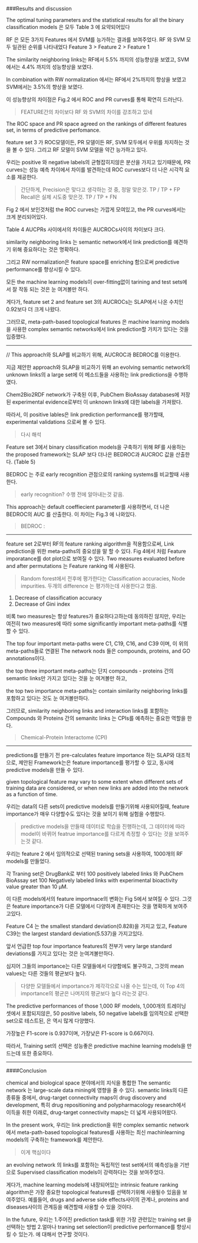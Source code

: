 ###Results and discussion

The optimal tuning parameters and the statistical results for all the binary classification models 은 
모두 Table 3 에 요약되어있다

RF 은 모든 3가지 Features 에서 SVM를 능가하는 결과를 보여주었다.
RF 와 SVM 모두 일관된 순위를 나타내었다
Feature 3 > Feature 2 > Feature 1

The similarity neighboring links는 
RF에서 5.5% 까지의 성능향상을 보였고,
SVM에서는 4.4% 까지의 성능향상을 보였다.

In combination with RW normalization 에서는
RF에서 2%까지의 향상을 보였고
SVM에서는 3.5%의 향상을 보였다.

이 성능향상의 차이점은 Fig.2 에서 ROC and PR curves를 통해 확연히 드러난다.

> FEATURE간의 차이보다 RF 와 SVM의 차이를 강조하고 있네

The ROC space and PR space agreed on the rankings of different features set, in terms of predictive perfomance.

feature set 3 가
ROC모델이든, PR 모델이든 RF, SVM 모두에서 우위를 차지하는 것을 볼 수 있다.
그리고 RF 모델이 SVM 모델을 약간 능가하고 있다.

우리는 positive  와 negative labels의 균형잡히지않은 분산을 가지고 있기때문에,
PR curves는 성능 예측 차이에서 차이를 발견하는데 ROC curves보다 더 나은 시각적 요소를 제공한다.

> 간단하게, 
> Precision은 맞다고 생각하는 것 중, 정말 맞은것. TP / TP + FP
> Recall은  실제 시도중 맞은것. TP / TP + FN

Fig 2 에서 보인것처럼
the ROC curves는 가깝게 모여있고,
the PR curves에서는 크게 분리되어있다.

Table 4
AUCPRs 사이에서의 차이들은 AUCROCs사이의 차이보다 크다.

similarity neighboring links 는
semantic network에서 link prediction를 예견하기 위해 중요하다는 것은 명확하다.

그리고 RW normalization은 feature space를 enriching 함으로써 predictive performance를 향상시킬 수 있다.

모든 the machine learning models이
over-fitting없이 tarining and test sets에서 잘 작동 되는 것은 눈 여겨볼만 하다.

게다가, feature set 2 and feature set 3의 AUCROCs는 SLAP에서 나온 수치인 0.92보다 더 크게 나왔다.

그러므로, meta-path-based topological features 은
machine learning models을 사용한
complex semantic networks에서 link prediction할 가치가 있다는 것을 입증했다.

<hr/>

// This approach와 SLAP를 비교하기 위해, AUCROC과 BEDROC를 이용한다.


지금 제안한 approach와 SLAP을 비교하기 위해
an evolving semantic network의 unknown links의 a large set에 이 메소드들을 사용하는 link predictions을 수행하였다.

Chem2Bio2RDF network가 구축된 이후, PubChem BioAssay databases에 저장된 experimental evidence로부터 이 unknown links에 대한 labels을 가져왔다.

따라서, 이 positive lables은 link prediction performance를 평가할때, experimental validations 으로써 볼 수 있다.
> 다시 해석

Feature set 3에서 binary classification models을 구축하기 위해 RF를 사용하는 the proposed framework는 SLAP 보다 더나은 BEDROC과 AUCROC 값을 산출한다. (Table 5)

BEDROC 는 주로 early recognition 관점으로의 ranking systems를 비교할때 사용한다.
> early recognition?
> 수행 전에 알아내는것 같음.
>

This approach는 default coeffiecient parameter를 사용하면서,
더 나은 BEDROC의 AUC 를 산출한다.
이 차이는 Fig.3 에 나와있다.

> BEDROC : 
> 

<hr/>


feature set 2로부터 RF의 feature ranking algorithm을 적용함으로써,
Link prediction을 위한 meta-paths의 중요성을 말 할 수 있다.
Fig 4에서 처럼 Feature imporatance를 dot plot으로 보여질 수 있다.
Two measures evaluated before and after permutations 는 Feature ranking 에 사용된다.
> Random forest에서 전후에 평가한다는 Classification accuracies, Node impurities.
> 두개의 difference 는 평가하는데 사용한다고 했음.

1. Decrease of classification accuracy
2. Decrease of Gini index

비록 two measures는 항상 features가 중요하다고하는데 동의하진 않지만,
우리는 여전히 two measures에 따라 some significantly important meta-paths를 식별할 수 있다.

The top four important meta-paths were C1, C19, C16, and C39 이며,
이 위의 meta-paths들로 연결된 The network nods 들은 compounds, proteins, and GO annotations이다.

the top three important meta-paths는
단지 compounds - proteins 간의 semantic links만 가지고 있다는 것을 눈 여겨볼만 하고,

the top two importance meta-paths는
contain similarity neighboring links를 포함하고 있다는 것도 눈 여겨볼만하다.

그러므로, similarity neighboring links and interaction links를 포함하는 Compounds 와 Proteins 간의 semanitc links 는 CPIs를 예측하는 중요한 역할을 한다.
> Chemical-Protein Interactome (CPI)

<hr/>

predictions를 만들기 전 pre-calculates feature importance 하는 SLAP와 대조적으로, 제안된 Framework는은 feature importance를 평가할 수 있고, 동시에 predictive models을 만들 수 있다.

given topological feature may vary to some extent when
different sets of training data are considered, or when
new links are added into the network as a function of
time.

우리는 data의 다른 sets이 predictive models를 만들기위해 사용되어질때, 
feature importance가 매우 다양할수도 있다는 것을 보이기 위해 실험을 수행핬다.

> predictive models을 만들때 데이터로 학습을 진행하는데, 그 데이터에 따라 model이 바뀌어
> featrue importance를 다르게 측정할 수 있다는 것을 보여주는것 같다. 

우리는 feature 2 에서 임의적으로 선택된 traning sets을 사용하여, 1000개의 RF models를 만들었다.

각 Traning set은 DrugBank로 부터 100 positively labeled links 와 PubChem BioAssay set 100 Negatively labeled links with experimental bioactivity value greater than 10 μM. 

이 다른 models에서의 feature importnace의 변화는 Fig 5에서 보여질 수 있다.
그것은 feature importance가 다른 모델에서 다양하게 존재한다는 것을 명확하게 보여주고있다.

Feature C4 는 the smallest standard deviation(0.828)을 가지고 있고,
Feature C39는 the largest standard deviation(5.537)을 가지고있다.

앞서 언급한 top four importance features의 전부가 very large standard deviations를 가지고 있다는 것은 눈여겨볼만하다.

심지어 그들의 importance는 다른 모델들에서 다양함에도 불구하고, 그것의 mean values는 다른 것들의 평균보다 높다.
> 다양한 모델들에서 importance가 제각각으로 나올 수는 있는데, 이 Top 4의  importance의 평균은 나머지의 평균보다 높다 라는것 같다.

The predictive performances of those 1,000 RF models,
1,000개의 트레이닝 셋에서 포함되지않은, 50 positive labels, 50 negative labels를 임의적으로 선택한 set으로 테스트된,
은 역시 많게 다양했다.

가장높은 F1-score is 0.937이며,
가장낮은 F1-score is 0.667이다.

따라서, Training set의 선택은 성능좋은 predictive machine learning models을 만드는데 또한 중요하다.

<hr/>


####Conclusion

chemical and biological space 분야에서의 지식을 통합한 The semantic network
는 large-scale data mining에 영향을 줄 수 있다.
semantic links의 다른 종류들 중에서, 
drug-target connectivity maps이 drug discovery and development, 특히 drug repositioning and polypharmacology research에서 이득을 취한 이래로, drug-target connectivity maps는 더 넓게 사용되어왔다.

In the present work,
우리는 link prediction을 위한 complex semantic network에서 meta-path-based topological features를 사용하는 최신 machinlearning models의 구축하는 framework를 제안한다.

> 이게 핵심이다

an evolving network 의 links를 포함하는 독립적인 test set에서의 예측성능을 기반으로
Supervised classification models이 강력하다는 것을 보여주었다.

게다가, machine learning models에 내장되어있는 intrinsic feature ranking algorithm은 가장 중요한 topological features를 선택하기위해 사용될수 있음을 보여주었다.
예를들어, drugs and adverse side effects사이의 관계나, proteins and diseases사이의 관계등을 예견할때 사용할 수 있을 것이다.

In the future,
우리는 
1.주어진 prediction task를 위한 가장 관련있는 training set 을 선택하는 방법
2.얼마나 traning set selection이 predictive performance를 향상시킬 수 있는가.
에 대해서 연구할 것이다.

